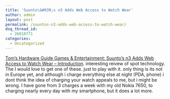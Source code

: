 ```yaml
---
title: 'Suunto\&#039;s n3 Adds Web Access to Watch Wear'
author: admin
layout: post
permalink: /suuntos-n3-adds-web-access-to-watch-wear/
dsq_thread_id:
  - 26010771
categories:
  - Uncategorized
---
```

[Tom&#8217;s Hardware Guide Games & Entertainment: Suunto&#8217;s n3 Adds Web Access to Watch Wear &#8211; Introduction][1]. interesting reivew of spot technology. The I would love to get one of these. just to play with it. only thing is its not in Europe yet, and although i charge everything else at night (PDA, phone) i dont think the idea of charging your watch appeals to me, but i might be wrong. I have gone from 3 charges a week with my old Nokia 7650, to charging nearly every day with my smartphone, but it does a lot more.

 [1]: http://www.tomshardware.com/game/20040731/index.html